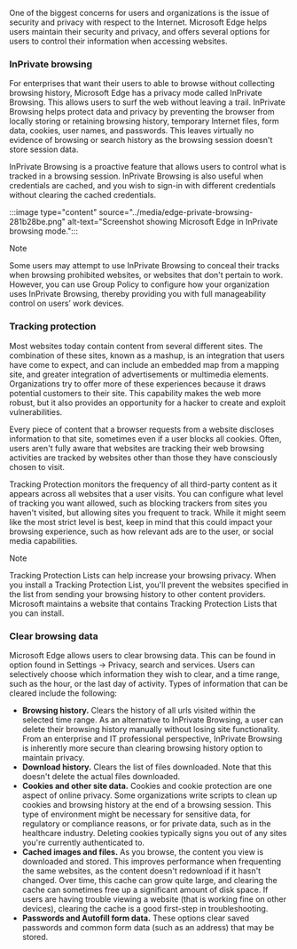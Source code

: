 One of the biggest concerns for users and organizations is the issue of security and privacy with respect to the Internet. Microsoft Edge helps users maintain their security and privacy, and offers several options for users to control their information when accessing websites.

### InPrivate browsing

For enterprises that want their users to able to browse without collecting browsing history, Microsoft Edge has a privacy mode called InPrivate Browsing. This allows users to surf the web without leaving a trail. InPrivate Browsing helps protect data and privacy by preventing the browser from locally storing or retaining browsing history, temporary Internet files, form data, cookies, user names, and passwords. This leaves virtually no evidence of browsing or search history as the browsing session doesn't store session data.

InPrivate Browsing is a proactive feature that allows users to control what is tracked in a browsing session. InPrivate Browsing is also useful when credentials are cached, and you wish to sign-in with different credentials without clearing the cached credentials.

:::image type="content" source="../media/edge-private-browsing-281b28be.png" alt-text="Screenshot showing Microsoft Edge in InPrivate browsing mode.":::


> [!NOTE]
> Some users may attempt to use InPrivate Browsing to conceal their tracks when browsing prohibited websites, or websites that don't pertain to work. However, you can use Group Policy to configure how your organization uses InPrivate Browsing, thereby providing you with full manageability control on users’ work devices.

### Tracking protection

Most websites today contain content from several different sites. The combination of these sites, known as a mashup, is an integration that users have come to expect, and can include an embedded map from a mapping site, and greater integration of advertisements or multimedia elements. Organizations try to offer more of these experiences because it draws potential customers to their site. This capability makes the web more robust, but it also provides an opportunity for a hacker to create and exploit vulnerabilities.

Every piece of content that a browser requests from a website discloses information to that site, sometimes even if a user blocks all cookies. Often, users aren't fully aware that websites are tracking their web browsing activities are tracked by websites other than those they have consciously chosen to visit.

Tracking Protection monitors the frequency of all third-party content as it appears across all websites that a user visits. You can configure what level of tracking you want allowed, such as blocking trackers from sites you haven't visited, but allowing sites you frequent to track. While it might seem like the most strict level is best, keep in mind that this could impact your browsing experience, such as how relevant ads are to the user, or social media capabilities.

> [!NOTE]
> Tracking Protection Lists can help increase your browsing privacy. When you install a Tracking Protection List, you'll prevent the websites specified in the list from sending your browsing history to other content providers. Microsoft maintains a website that contains Tracking Protection Lists that you can install.

### Clear browsing data

Microsoft Edge allows users to clear browsing data. This can be found in option found in Settings -&gt; Privacy, search and services. Users can selectively choose which information they wish to clear, and a time range, such as the hour, or the last day of activity. Types of information that can be cleared include the following:

 -  **Browsing history.**  Clears the history of all urls visited within the selected time range. As an alternative to InPrivate Browsing, a user can delete their browsing history manually without losing site functionality. From an enterprise and IT professional perspective, InPrivate Browsing is inherently more secure than clearing browsing history option to maintain privacy.
 -  **Download history.** Clears the list of files downloaded. Note that this doesn't delete the actual files downloaded.
 -  **Cookies and other site data.** Cookies and cookie protection are one aspect of online privacy. Some organizations write scripts to clean up cookies and browsing history at the end of a browsing session. This type of environment might be necessary for sensitive data, for regulatory or compliance reasons, or for private data, such as in the healthcare industry. Deleting cookies typically signs you out of any sites you're currently authenticated to.
 -  **Cached images and files.** As you browse, the content you view is downloaded and stored. This improves performance when frequenting the same websites, as the content doesn't redownload if it hasn't changed. Over time, this cache can grow quite large, and clearing the cache can sometimes free up a significant amount of disk space. If users are having trouble viewing a website (that is working fine on other devices), clearing the cache is a good first-step in troubleshooting.
 -  **Passwords and Autofill form data.**  These options clear saved passwords and common form data (such as an address) that may be stored.
